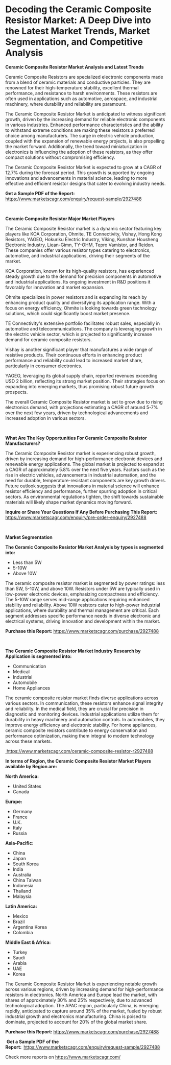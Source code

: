 <p><h1>Decoding the Ceramic Composite Resistor Market: A Deep Dive into the Latest Market Trends, Market Segmentation, and Competitive Analysis</h1></p><p><strong>Ceramic Composite Resistor Market Analysis and Latest Trends</strong></p>
<p><p>Ceramic Composite Resistors are specialized electronic components made from a blend of ceramic materials and conductive particles. They are renowned for their high-temperature stability, excellent thermal performance, and resistance to harsh environments. These resistors are often used in applications such as automotive, aerospace, and industrial machinery, where durability and reliability are paramount.</p><p>The Ceramic Composite Resistor Market is anticipated to witness significant growth, driven by the increasing demand for reliable electronic components in various industries. Enhanced performance characteristics and the ability to withstand extreme conditions are making these resistors a preferred choice among manufacturers. The surge in electric vehicle production, coupled with the expansion of renewable energy projects, is also propelling the market forward. Additionally, the trend toward miniaturization in electronics is influencing the adoption of these resistors, as they offer compact solutions without compromising efficiency.</p><p>The Ceramic Composite Resistor Market is expected to grow at a CAGR of 12.7% during the forecast period. This growth is supported by ongoing innovations and advancements in material science, leading to more effective and efficient resistor designs that cater to evolving industry needs.</p></p>
<p><strong>Get a Sample PDF of the Report:&nbsp;</strong> <a href="https://www.marketscagr.com/enquiry/request-sample/2927488?utm_campaign=3096&utm_medium=2&utm_source=Github&utm_content=ia&utm_term=12032025&utm_id=ceramic-composite-resistor">https://www.marketscagr.com/enquiry/request-sample/2927488</a></p>
<p>&nbsp;</p>
<p><strong>Ceramic Composite Resistor Major Market Players</strong></p>
<p><p>The Ceramic Composite Resistor market is a dynamic sector featuring key players like KOA Corporation, Ohmite, TE Connectivity, Vishay, Hong Kong Resistors, YAGEO, Hokuriku Electric Industry, Viking, Kunshan Housheng Electronic Industry, Liean-Gimn, TY-OHM, Tepro Vamistor, and Reidon. These companies offer various resistor types catering to electronics, automotive, and industrial applications, driving their segments of the market.</p><p>KOA Corporation, known for its high-quality resistors, has experienced steady growth due to the demand for precision components in automotive and industrial applications. Its ongoing investment in R&D positions it favorably for innovation and market expansion.</p><p>Ohmite specializes in power resistors and is expanding its reach by enhancing product quality and diversifying its application range. With a focus on energy efficiency, Ohmite is looking towards green technology solutions, which could significantly boost market presence.</p><p>TE Connectivity's extensive portfolio facilitates robust sales, especially in automotive and telecommunications. The company is leveraging growth in the electric vehicle sector, which is projected to significantly increase demand for ceramic composite resistors.</p><p>Vishay is another significant player that manufactures a wide range of resistive products. Their continuous efforts in enhancing product performance and reliability could lead to increased market share, particularly in consumer electronics.</p><p>YAGEO, leveraging its global supply chain, reported revenues exceeding USD 2 billion, reflecting its strong market position. Their strategies focus on expanding into emerging markets, thus promising robust future growth prospects.</p><p>The overall Ceramic Composite Resistor market is set to grow due to rising electronics demand, with projections estimating a CAGR of around 5-7% over the next few years, driven by technological advancements and increased adoption in various sectors.</p></p>
<p>&nbsp;</p>
<p><strong>What Are The Key Opportunities For Ceramic Composite Resistor Manufacturers?</strong></p>
<p><p>The Ceramic Composite Resistor market is experiencing robust growth, driven by increasing demand for high-performance electronic devices and renewable energy applications. The global market is projected to expand at a CAGR of approximately 5.8% over the next five years. Factors such as the rise in electric vehicles, advancements in industrial automation, and the need for durable, temperature-resistant components are key growth drivers. Future outlook suggests that innovations in material science will enhance resistor efficiency and performance, further spurring adoption in critical sectors. As environmental regulations tighten, the shift towards sustainable materials will likely shape market dynamics moving forward.</p></p>
<p><strong>Inquire or Share Your Questions If Any Before Purchasing This Report:</strong> <a href="https://www.marketscagr.com/enquiry/pre-order-enquiry/2927488?utm_campaign=3096&utm_medium=2&utm_source=Github&utm_content=ia&utm_term=12032025&utm_id=ceramic-composite-resistor">https://www.marketscagr.com/enquiry/pre-order-enquiry/2927488</a></p>
<p>&nbsp;</p>
<p><strong>Market Segmentation</strong></p>
<p><strong>The Ceramic Composite Resistor Market Analysis by types is segmented into:</strong></p>
<p><ul><li>Less than 5W</li><li>5-10W</li><li>Above 10W</li></ul></p>
<p><p>The ceramic composite resistor market is segmented by power ratings: less than 5W, 5-10W, and above 10W. Resistors under 5W are typically used in low-power electronic devices, emphasizing compactness and efficiency. The 5-10W range serves mid-range applications requiring enhanced stability and reliability. Above 10W resistors cater to high-power industrial applications, where durability and thermal management are critical. Each segment addresses specific performance needs in diverse electronic and electrical systems, driving innovation and development within the market.</p></p>
<p><strong>Purchase this Report:&nbsp;</strong><a href="https://www.marketscagr.com/purchase/2927488?utm_campaign=3096&utm_medium=2&utm_source=Github&utm_content=ia&utm_term=12032025&utm_id=ceramic-composite-resistor">https://www.marketscagr.com/purchase/2927488</a></p>
<p>&nbsp;</p>
<p><strong>The Ceramic Composite Resistor Market Industry Research by Application is segmented into:</strong></p>
<p><ul><li>Communication</li><li>Medical</li><li>Industrial</li><li>Automobile</li><li>Home Appliances</li></ul></p>
<p><p>The ceramic composite resistor market finds diverse applications across various sectors. In communication, these resistors enhance signal integrity and reliability. In the medical field, they are crucial for precision in diagnostic and monitoring devices. Industrial applications utilize them for durability in heavy machinery and automation controls. In automobiles, they improve energy efficiency and electronic stability. For home appliances, ceramic composite resistors contribute to energy conservation and performance optimization, making them integral to modern technology across these markets.</p></p>
<p><a href="https://www.marketscagr.com/ceramic-composite-resistor-r2927488?utm_campaign=3096&utm_medium=2&utm_source=Github&utm_content=ia&utm_term=12032025&utm_id=ceramic-composite-resistor">&nbsp;https://www.marketscagr.com/ceramic-composite-resistor-r2927488</a></p>
<p><strong>In terms of Region, the Ceramic Composite Resistor Market Players available by Region are:</strong></p>
<p>
    <p> <strong> North America: </strong>
        <ul>
            <li>United States</li>
            <li>Canada</li>
        </ul>
        </p> 
    <p> <strong> Europe: </strong>
        <ul>
            <li>Germany</li>
            <li>France</li>
            <li>U.K.</li>
            <li>Italy</li>
            <li>Russia</li>
        </ul>
        </p> 
    <p> <strong> Asia-Pacific: </strong>
        <ul>
            <li>China</li>
            <li>Japan</li>
            <li>South Korea</li>
            <li>India</li>
            <li>Australia</li>
            <li>China Taiwan</li>
            <li>Indonesia</li>
            <li>Thailand</li>
            <li>Malaysia</li>
        </ul>
        </p> 
    <p> <strong> Latin America: </strong>
        <ul>
            <li>Mexico</li>
            <li>Brazil</li>
            <li>Argentina Korea</li>
            <li>Colombia</li>
        </ul>
        </p> 
    <p> <strong> Middle East & Africa: </strong>
        <ul>
            <li>Turkey</li>
            <li>Saudi</li>
            <li>Arabia</li>
            <li>UAE</li>
            <li>Korea</li>
        </ul>
    </p>
    </p>
<p><p>The Ceramic Composite Resistor Market is experiencing notable growth across various regions, driven by increasing demand for high-performance resistors in electronics. North America and Europe lead the market, with shares of approximately 30% and 25% respectively, due to advanced technological adoption. The APAC region, particularly China, is emerging rapidly, anticipated to capture around 35% of the market, fueled by robust industrial growth and electronics manufacturing. China is poised to dominate, projected to account for 20% of the global market share.</p></p>
<p><strong>Purchase this Report: </strong><a href="https://www.marketscagr.com/purchase/2927488?utm_campaign=3096&utm_medium=2&utm_source=Github&utm_content=ia&utm_term=12032025&utm_id=ceramic-composite-resistor">https://www.marketscagr.com/purchase/2927488</a></p>
<p>&nbsp;<strong>Get a Sample PDF of the Report:&nbsp;&nbsp;</strong><a href="https://www.marketscagr.com/enquiry/request-sample/2927488?utm_campaign=3096&utm_medium=2&utm_source=Github&utm_content=ia&utm_term=12032025&utm_id=ceramic-composite-resistor">https://www.marketscagr.com/enquiry/request-sample/2927488</a></p>
<p><strong></strong></p>
<p>Check more reports on <a href="https://www.marketscagr.com/?utm_campaign=3096&utm_medium=2&utm_source=Github&utm_content=ia&utm_term=12032025&utm_id=ceramic-composite-resistor">https://www.marketscagr.com/</a></p>